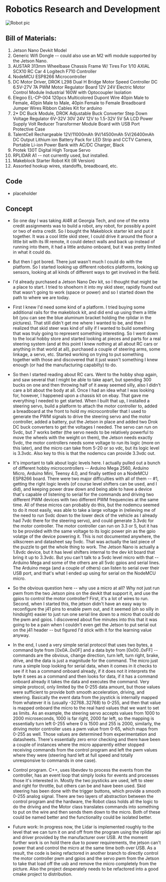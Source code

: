 
# Robotics Research and Development

![Robot pic](https://github.com/JKI757/Robot_c-/blob/master/pics/IMG_5699%20(2).jpeg)

## Bill of Materials:
1. Jetson Nano Devkit Model
2. Generic Wifi Dongle -- could also use an M2 wifi module supported by the Jetson Nano.
3. AUSTAR 313mm Wheelbase Chassis Frame W/ Tires For 1/10 AXIAL SCX10 RC Car
4 Logitech F710 Controller
5. NodeMCU ESP8266 Microcontroller
6. DC Motor Driver, DROK L298 Dual H Bridge Motor Speed Controller DC 6.5V-27V 7A PWM Motor Regulator Board 12V 24V Electric Motor Control Module Industrial 160W with Optocoupler Isolation
7. Elegoo EL-CP-004 120pcs Multicolored Dupont Wire 40pin Male to Female, 40pin Male to Male, 40pin Female to Female Breadboard Jumper Wires Ribbon Cables Kit for arduino
8. 2* DC Buck Module, DROK Adjustable Buck Converter Step Down Voltage Regulator 6V-32V 30V 24V 12V to 1.5-32V 5V 5A LCD Power Supply Volt Reducer Transformer Module Board with USB Port Protective Case 
9. TalentCell Rechargeable 12V/11000mAh 9V/14500mAh 5V/26400mAh DC Output Lithium ion Battery Pack for LED Strip and CCTV Camera, Portable Li-ion Power Bank with AC/DC Charger, Black
10. Protek 130T Digital High Torque Servo
11. RPLIDAR A1 -- not currently used, but installed.
12. Makeblock Starter Robot Kit (IR Version)
13. Assorted hookup wires, standoffs, breadboard, etc.

## Code
- placeholder

## Concept
- So one day I was taking AI4R at Georgia Tech, and one of the extra credit assignments was to build a robot, any robot, for possibly a point or two of extra credit.  So I bought the Makeblock starter kit and put it together.  It was a cool little skid steer, I could drive it around the floor a little bit with its IR remote, it could detect walls and back up instead of running into them, it had a little arduino onboard, but it was pretty limited in what it could do.

- But then I got bored.  There just wasn't much I could do with the platform.  So I started looking up different robotics platforms, looking up sensors, looking at all kinds of different ways to get involved in the field.  

- I'd already purchased a Jetson Nano Dev kit, so I thought that might be a place to start.  I tried to shoehorn it into my skid steer, rapidly found out that wasn't going to work (space or power) and so I started down the path to where we are today.  

- First I knew I'd need some kind of a platform.  I tried buying some additional rails for the makeblock kit, and did end up using them a little bit (you can see the blue aluminum bracket holding the rplidar in the pictures).  That still didn't get me where I wanted to be, and then I realized that skid steer was kind of silly if I wanted to build something that was truly going to represent something interesting.  So I went down to the local hobby store and started looking at pieces and parts for a real steering system (and at this point I knew nothing at all about RC cars or anything in that world at all), purchased a couple of steering arms, some linkage, a servo, etc.  Started working on trying to put something together with those and discovered that it just wasn't something I knew enough (or had the manufacturing capabilty) to do.

- So then I started reading about RC cars.  Went to the hobby shop again, and saw several that I might be able to take apart, but spending 300 bucks on one and then throwing half of it away seemed silly, also I didn't care a bit about the body at all.  Once I had an idea what I was looking for, however, I happened upon a chassis kit on ebay.  That gave me everything I needed to get started.  When I built that up, I installed a steering servo, build a platform to attach the motor controller to, added a breadboard at the front to hold my microcontroller that I used to generate the PWM signals to drive the steering servo and the motor controller, added a battery, put the Jetson in place and added two Drok DC buck converters to get the voltages I needed.  The servo can run on 5vdc, but 7 works better (the servo needs to be relatively powerful to move the wheels with the weight on them), the Jetson needs exactly 5vdc, the motor controllers needs some voltage to run its logic (more on this later), and the micro can take from 5-20 or so vdc, but its logic level is 3.3vdc.  Also key to this is that the nodemcu can provide 3.3vdc out.  

- It's important to talk about logic levels here.  I actually pulled out a bunch of different hobby microcontrollers -- Arduino Mega 2560, Arduino Micro, Arduino Mini, Teensy 4.0, and finally settled on a NodeMCU ESP8266 board.  There were two major difficulties with all of them -- #1, getting the right logic levels (of course level shifters can be used, and I did), and keeping power draw down and being able to have a device that's capable of listening to serial for the commands and driving two different PWM devices with two different PWM frequencies at the same time.  All of these micros can probably do this, but the nodemcu seemed to do it most easily, was able to take a large voltage in (relieving me of the need to run 5vdc down to the lower deck of the vehicle as I already had 7vdc there for the steering servo), and could generate 3.3vdc for the motor controller.  The motor controller can run on 3.3 or 5, but it has to be provided with the same voltage to its logic power pin as the gpio volatge of the device powering it.  This is not documented anywhere, the silkscreen and datasheet say 5vdc.  That was actually the last piece of the puzzle to get the whole thing to work.  The Jetson Nano is actually a 1.8vdc device, but it has level shifters internal to the dev kit board that bring it up to 3.3vdc.  But you can't talk to a 5vdc level micro with that -- Arduino Mega and some of the others are all 5vdc gpios and serial lines.  The Arduino mega (and a couple of others) can listen to serial over their USB port, and that's what I ended up using for serial on the NodeMCU micro.

- So the obvious question here -- why use a micro at all?  Why not just run pwm from the two Jetson pins on the devkit that support it, and use the gpios to control the motor controller?  First, it's a lot of wires to run.  Second, when I started this, the jetson didn't have an easy way to reconfigure the j41 pins to enable pwm out, and it seemed (oh so silly in hindsight) easier to just run one serial line down to a micro that could do the pwm and gpios.  I discovered about five minutes into this that it was going to be a pain when I couldn't even get the Jetson to put serial out on the j41 header -- but figured I'd stick with it for the learning value anyway.

- In the end, I used a very simple serial protocol that uses two bytes, a command byte from [0x0A..0x0F] and a data byte from [0x00..0xFF] -- commands are the obvious, change direction, turn left, turn right, brake, drive, and the data is just a magnitude for the command.  The micro just runs a simple loop looking for serial data, when it comes in it checks to see if it has a command onboard already, if it does not it interprets the byte it sees as a command and then looks for data, if it has a command onboard already it takes the data and executes the command.  Very simple protocol, only limited by the 0-255 data amount, but those values were sufficient to provide both smooth acceleration, driving, and steering.  Basically the event data from the joystick is internally mapped from whatever it is (usually -32768..32768) to 0-255, and then that value is mapped onboard the micro to the real hard values that we want to set as limits.  As an example, the steering servo accepts values from 1000 to 2000 microseconds, 1000 is far right, 2000 far left, so the mapping is essentially turn left 0-255 where 0 is 1500 and 255 is 2000, similarly, the driving motor controller uses a pwm value from 0-65, which maps from 0-255 as well.  Those values are determined from experimentation and datasheets.  There's essentially zero error checking and there have been a couple of instances where the micro apparently either stopped receiving commands from the control program and left the pwm values where they were (steering hard left at full speed and totally unresponsive to commands in one case).  

- Control program.  C++, uses libevdev to process the events from the controller, has an event loop that simply looks for events and processes those it's interested in.  Mostly the two joysticks are used, left to steer and right for throttle, but others can be and have been used.  Skid steering has been done with the trigger buttons, which provide a smooth 0-255 analog signal.  There are two layers of abstraction between the control program and the hardware, the Robot class holds all the logic to do the driving and the Motor class translates commands into something to put on the wire and then sends them down to the micro.  Both of these could be named better and the functionality could be isolated better.

- Future work:  In progress now, the Lidar is implemented roughly to the level that we can turn it on and off from the program using the rplidar api and driver provided by the manufacturer over USB.  At the moment further work is on hold there due to power requirements, the jetson can't power that and control the micro at the same time both over USB.  As a result, the code is being refactored in another branch to directly control the motor controller pwm and gpios and the servo pwm from the Jetson to take that load off the usb and remove the micro completely from the picture.  Also the project desperately needs to be refactored into a good cmake project to distribution.
